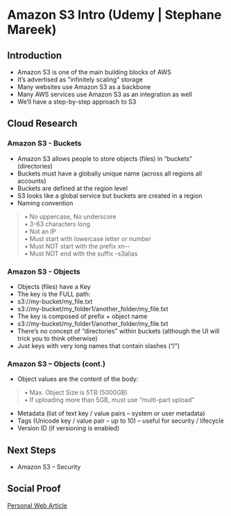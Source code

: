 
# Amazon S3 Intro (Udemy | Stephane Mareek)

## Introduction
- Amazon S3 is one of the main building blocks of AWS
- It’s advertised as ”infinitely scaling” storage
- Many websites use Amazon S3 as a backbone
- Many AWS services use Amazon S3 as an integration as well
- We’ll have a step-by-step approach to S3

## Cloud Research

### Amazon S3 - Buckets
- Amazon S3 allows people to store objects (files) in “buckets” (directories)
- Buckets must have a globally unique name (across all regions all accounts)
- Buckets are defined at the region level
- S3 looks like a global service but buckets are created in a region
- Naming convention
>• No uppercase, No underscore
<br>• 3-63 characters long
<br>• Not an IP
<br>• Must start with lowercase letter or number
<br>• Must NOT start with the prefix xn--
<br>• Must NOT end with the suffix -s3alias

### Amazon S3 - Objects
- Objects (files) have a Key
- The key is the FULL path:
- s3://my-bucket/my_file.txt
- s3://my-bucket/my_folder1/another_folder/my_file.txt
- The key is composed of prefix + object name
- s3://my-bucket/my_folder1/another_folder/my_file.txt
- There’s no concept of “directories” within buckets
(although the UI will trick you to think otherwise)
- Just keys with very long names that contain slashes (“/”)

### Amazon S3 – Objects (cont.)
- Object values are the content of the body:
>• Max. Object Size is 5TB (5000GB)
<br>• If uploading more than 5GB, must use “multi-part upload”
- Metadata (list of text key / value pairs – system or user metadata)
- Tags (Unicode key / value pair – up to 10) – useful for security / lifecycle
- Version ID (if versioning is enabled)

## Next Steps

- Amazon S3 – Security

## Social Proof

[Personal Web Article](https://afifurrohman-id.github.io/article/100DaysOfCloud/cloud.html)
